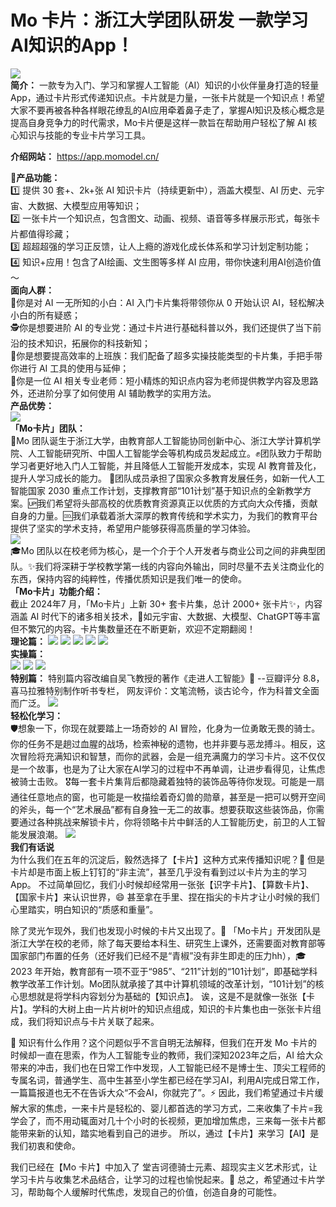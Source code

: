 # Mo 卡片：浙江大学团队研发 一款学习AI知识的App！
![](https://imgbed.momodel.cn/sprintCamp/Mo-card%E4%B8%8B%E8%BD%BDgithub.png)  
**简介：** 一款专为入门、学习和掌握人工智能（AI）知识的小伙伴量身打造的轻量 App，通过卡片形式传递知识点。卡片就是力量，一张卡片就是一个知识点！希望大家不要再被各种各样眼花缭乱的AI应用牵着鼻子走了，掌握AI知识及核心概念是提高自身竞争力的时代需求，Mo卡片便是这样一款旨在帮助用户轻松了解 AI 核心知识与技能的专业卡片学习工具。

**介绍网站：** https://app.momodel.cn/

**🤔产品功能：**   
1️⃣ 提供 30 套+、2k+张 AI 知识卡片（持续更新中），涵盖大模型、AI 历史、元宇宙、大数据、大模型应用等知识；  
2️⃣ 一张卡片一个知识点，包含图文、动画、视频、语音等多样展示形式，每张卡片都值得珍藏；  
3️⃣ 超超超强的学习正反馈，让人上瘾的游戏化成长体系和学习计划定制功能；  
4️⃣ 知识+应用！包含了AI绘画、文生图等多样 AI 应用，带你快速利用AI创造价值～    
**面向人群：**  
👶你是对 AI 一无所知的小白：AI 入门卡片集将带领你从 0 开始认识 AI，轻松解决小白的所有疑惑；  
🕵你是想要进阶 AI 的专业党：通过卡片进行基础科普以外，我们还提供了当下前沿的技术知识，拓展你的科技新知；  
👔你是想要提高效率的上班族：我们配备了超多实操技能类型的卡片集，手把手带你进行 AI 工具的使用与延伸；  
👱你是一位 AI 相关专业老师：短小精炼的知识点内容为老师提供教学内容及思路外，还进阶分享了如何使用 AI 辅助教学的实用方法。  
**产品优势：**  
![](https://imgbed.momodel.cn/sprintCamp/%E4%BA%A7%E5%93%81%E5%AF%B9%E6%AF%94.png)  
**「Mo卡片」团队：**  
🔴Mo 团队诞生于浙江大学，由教育部人工智能协同创新中心、浙江大学计算机学院、人工智能研究所、中国人工智能学会等机构成员发起成立。✊团队致力于帮助学习者更好地入门人工智能，并且降低人工智能开发成本，实现 AI 教育普及化，提升人学习成长的能力。
🦑团队成员承担了国家众多教育发展任务，如新一代人工智能国家 2030 重点工作计划，支撑教育部“101计划”基于知识点的全新教学方案。🆙我们希望将头部高校的优质教育资源真正以优质的方式向大众传播，贡献自身的力量。🆒我们承载着浙大深厚的教育传统和学术实力，为我们的教育平台提供了坚实的学术支持，希望用户能够获得高质量的学习体验。  
![](https://imgbed.momodel.cn/sprintCamp/%E6%99%BA%E6%B5%B7Mo%E6%8E%88%E7%89%8C.png)  
🎓Mo 团队以在校老师为核心，是一个介于个人开发者与商业公司之间的非典型团队。✨我们将深耕于学校教学第一线的内容向外输出，同时尽量不去关注商业化的东西，保持内容的纯粹性，传播优质知识是我们唯一的使命。  
**「Mo卡片」功能介绍：**  
截止 2024年7 月，「Mo卡片」上新 30+ 套卡片集，总计 2000+ 张卡片✨，内容涵盖 AI 时代下的诸多相关技术，👐如元宇宙、大数据、大模型、ChatGPT等丰富但不繁冗的内容。卡片集数量还在不断更新，欢迎不定期翻阅！  
**理论篇：** 
![](https://imgbed.momodel.cn/sprintCamp/1-2.png)
![](https://imgbed.momodel.cn/sprintCamp/3-4.png)
![](https://imgbed.momodel.cn/sprintCamp/5-6.png)
![](https://imgbed.momodel.cn/sprintCamp/7-8.png)
![](https://imgbed.momodel.cn/sprintCamp/9-10.png)  
**实操篇：**   
![](https://imgbed.momodel.cn/sprintCamp/sc1-2.png)
![](https://imgbed.momodel.cn/sprintCamp/sc3-4.png)
![](https://imgbed.momodel.cn/sprintCamp/sc5-6.png)  
**特别篇：** 
特别篇内容改编自吴飞教授的著作《走进人工智能》💫
 --豆瓣评分 8.8，喜马拉雅特别制作听书专栏，
网友评价：文笔流畅，谈古论今，作为科普文全面而广泛。
![](https://imgbed.momodel.cn/sprintCamp/tb-ai.png)  
**轻松化学习：**   
🛡️想象一下，你现在就要踏上一场奇妙的 AI 冒险，化身为一位勇敢无畏的骑士。你的任务不是趟过血腥的战场，检索神秘的遗物，也并非要与恶龙搏斗。相反，这次冒险将充满知识和智慧，而你的武器，会是一组充满魔力的学习卡片。这不仅仅是一个故事，也是为了让大家在AI学习的过程中不再单调，让进步看得见，让焦虑被骑士击败。
🎖️每一套卡片集背后都隐藏着独特的装饰品等待你发现。可能是一扇通往任意地点的窗，也可能是一枚描绘着奇幻兽的勋章，甚至是一把可以劈开空间的斧头，每一个“艺术展品”都有自身独一无二的故事。想要获取这些装饰品，你需要通过各种挑战来解锁卡片，你将领略卡片中鲜活的人工智能历史，前卫的人工智能发展浪潮。
![](https://imgbed.momodel.cn/sprintCamp/yxh.png)  
**我们有话说**  
为什么我们在五年的沉淀后，毅然选择了【卡片】这种方式来传播知识呢？🤔 但是卡片却是市面上板上钉钉的“非主流”，甚至几乎没有看到过以卡片为主的学习 App。 不过简单回忆，我们小时候却经常用一张张【识字卡片】、【算数卡片】、【国家卡片】来认识世界，😄 甚至拿在手里、捏在指尖的卡片才让小时候的我们心里踏实，明白知识的“质感和重量”。

除了灵光乍现外，我们也发现小时候的卡片又出现了。💫 「Mo卡片」开发团队是浙江大学在校的老师，除了每天要给本科生、研究生上课外，还需要面对教育部等国家部门布置的任务（还好我们已经不是“青椒”没有非生即走的压力hh），🎓 2023 年开始，教育部有一项不亚于“985”、“211”计划的“101计划”，即基础学科教学改革工作计划。Mo团队就承接了其中计算机领域的改革计划，“101计划”的核心思想就是将学科内容划分为基础的【知识点】。 诶，这是不是就像一张张【卡片】。学科的大树上由一片片树叶的知识点组成，知识的卡片集也由一张张卡片组成，我们将知识点与卡片关联了起来。

🧠 知识有什么作用？这个问题似乎不言自明无法解释，但我们在开发 Mo 卡片的时候却一直在思索，作为人工智能专业的教师，我们深知2023年之后，AI 给大众带来的冲击，我们也在日常工作中发现，人工智能已经不是博士生、顶尖工程师的专属名词，普通学生、高中生甚至小学生都已经在学习AI，利用AI完成日常工作，一篇篇报道也无不在告诉大众“不会AI，你就完了”。⚡ 因此，我们希望通过卡片缓解大家的焦虑，一来卡片是轻松的、婴儿都首选的学习方式，二来收集了卡片=我学会了，而不用动辄面对几十个小时的长视频，更加增加焦虑，三来每一张卡片都能带来新的认知，踏实地看到自己的进步。 所以，通过【卡片】来学习【AI】是我们初衷和使命。

我们已经在【Mo 卡片】中加入了 堂吉诃德骑士元素、超现实主义艺术形式，让学习卡片与收集艺术品结合，让学习的过程也愉悦起来。🎨 总之，希望通过卡片学习，帮助每个人缓解时代焦虑，发现自己的价值，创造自身的可能性。
